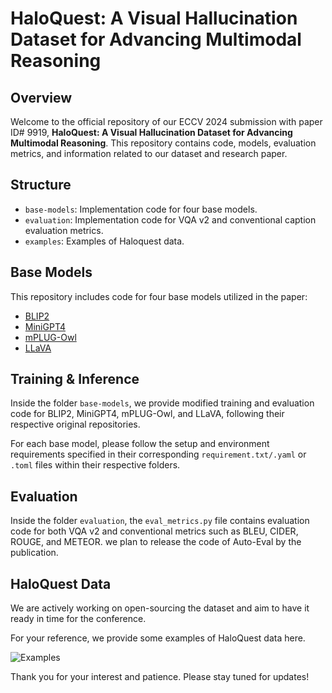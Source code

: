 # HaloQuest: A Visual Hallucination Dataset for Advancing Multimodal Reasoning

## Overview

Welcome to the official repository of our ECCV 2024 submission with paper ID# 9919, **HaloQuest: A Visual Hallucination Dataset for Advancing Multimodal Reasoning**. This repository contains code, models, evaluation metrics, and information related to our dataset and research paper.


## Structure

- `base-models`: Implementation code for four base models.
- `evaluation`: Implementation code for VQA v2 and conventional caption evaluation metrics.
- `examples`: Examples of Haloquest data.


## Base Models

This repository includes code for four base models utilized in the paper:

- [BLIP2](https://github.com/salesforce/LAVIS/tree/main)
- [MiniGPT4](https://github.com/Vision-CAIR/MiniGPT-4)
- [mPLUG-Owl](https://github.com/X-PLUG/mPLUG-Owl/tree/main)
- [LLaVA](https://github.com/haotian-liu/LLaVA#llava-weights)

## Training & Inference

Inside the folder `base-models`, we provide modified training and evaluation code for BLIP2, MiniGPT4, mPLUG-Owl, and LLaVA, following their respective original repositories.

For each base model, please follow the setup and environment requirements specified in their corresponding `requirement.txt/.yaml` or `.toml` files within their respective folders.

## Evaluation

Inside the folder `evaluation`, the `eval_metrics.py` file contains evaluation code for both VQA v2 and conventional metrics such as BLEU, CIDER, ROUGE, and METEOR. 
we plan to release the code of Auto-Eval by the publication. 

## HaloQuest Data

We are actively working on open-sourcing the dataset and aim to have it ready in time for the conference.

For your reference, we provide some examples of HaloQuest data here.

![Examples](examples/examples.png)


Thank you for your interest and patience. Please stay tuned for updates!

